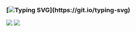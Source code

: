 ### [![Typing SVG](https://readme-typing-svg.herokuapp.com?font=Fira+Code&pause=1000&width=435&lines=Hi,+this+is+Hongming.+Hope+you+have+a+good+day!)](https://git.io/typing-svg)

<p align="left" dir="auto">
<a title="github" target="_blank" href="https://github.com/AdamZHM"><img src="https://img.shields.io/badge/dynamic/json?color=black&label=Github&query=%24.data.totalSubs&url=https%3A%2F%2Fapi.spencerwoo.com%2Fsubstats%2F%3Fsource%3Dgithub%26queryKey%3DAdamZHM" ></a>
<a title="Profile Views" target="_blank" href="https://github.com/AdamZHM"><img src="![](https://komarev.com/ghpvc/?username=AdamZHM&color=green)" ></a>
</p>

<!--
**AdamZHM/AdamZHM** is a ✨ _special_ ✨ repository because its `README.md` (this file) appears on your GitHub profile.

Here are some ideas to get you started:

- 🔭 I’m currently working on ...
- 🌱 I’m currently learning ...
- 👯 I’m looking to collaborate on ...
- 🤔 I’m looking for help with ...
- 💬 Ask me about ...
- 📫 How to reach me: ...
- 😄 Pronouns: ...
- ⚡ Fun fact: ...
-->
